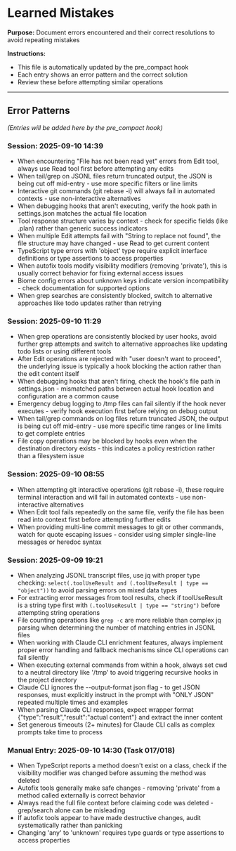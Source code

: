 # Learned Mistakes

**Purpose:** Document errors encountered and their correct resolutions to avoid repeating mistakes

**Instructions:**
- This file is automatically updated by the pre_compact hook
- Each entry shows an error pattern and the correct solution
- Review these before attempting similar operations

---

## Error Patterns

*(Entries will be added here by the pre_compact hook)*
### Session: 2025-09-10 14:39
- When encountering "File has not been read yet" errors from Edit tool, always use Read tool first before attempting any edits
- When tail/grep on JSONL files return truncated output, the JSON is being cut off mid-entry - use more specific filters or line limits
- Interactive git commands (git rebase -i) will always fail in automated contexts - use non-interactive alternatives
- When debugging hooks that aren't executing, verify the hook path in settings.json matches the actual file location
- Tool response structure varies by context - check for specific fields (like .plan) rather than generic success indicators
- When multiple Edit attempts fail with "String to replace not found", the file structure may have changed - use Read to get current content
- TypeScript type errors with 'object' type require explicit interface definitions or type assertions to access properties
- When autofix tools modify visibility modifiers (removing 'private'), this is usually correct behavior for fixing external access issues
- Biome config errors about unknown keys indicate version incompatibility - check documentation for supported options
- When grep searches are consistently blocked, switch to alternative approaches like todo updates rather than retrying

### Session: 2025-09-10 11:29
- When grep operations are consistently blocked by user hooks, avoid further grep attempts and switch to alternative approaches like updating todo lists or using different tools
- After Edit operations are rejected with "user doesn't want to proceed", the underlying issue is typically a hook blocking the action rather than the edit content itself
- When debugging hooks that aren't firing, check the hook's file path in settings.json - mismatched paths between actual hook location and configuration are a common cause
- Emergency debug logging to /tmp files can fail silently if the hook never executes - verify hook execution first before relying on debug output
- When tail/grep commands on log files return truncated JSON, the output is being cut off mid-entry - use more specific time ranges or line limits to get complete entries
- File copy operations may be blocked by hooks even when the destination directory exists - this indicates a policy restriction rather than a filesystem issue

### Session: 2025-09-10 08:55
- When attempting git interactive operations (git rebase -i), these require terminal interaction and will fail in automated contexts - use non-interactive alternatives
- When Edit tool fails repeatedly on the same file, verify the file has been read into context first before attempting further edits
- When providing multi-line commit messages to git or other commands, watch for quote escaping issues - consider using simpler single-line messages or heredoc syntax

### Session: 2025-09-09 19:21
- When analyzing JSONL transcript files, use jq with proper type checking: `select(.toolUseResult and (.toolUseResult | type == "object"))` to avoid parsing errors on mixed data types
- For extracting error messages from tool results, check if toolUseResult is a string type first with `(.toolUseResult | type == "string")` before attempting string operations
- File counting operations like `grep -c` are more reliable than complex jq parsing when determining the number of matching entries in JSONL files
- When working with Claude CLI enrichment features, always implement proper error handling and fallback mechanisms since CLI operations can fail silently
- When executing external commands from within a hook, always set cwd to a neutral directory like '/tmp' to avoid triggering recursive hooks in the project directory
- Claude CLI ignores the --output-format json flag - to get JSON responses, must explicitly instruct in the prompt with "ONLY JSON" repeated multiple times and examples
- When parsing Claude CLI responses, expect wrapper format {"type":"result","result":"actual content"} and extract the inner content
- Set generous timeouts (2+ minutes) for Claude CLI calls as complex prompts take time to process

### Manual Entry: 2025-09-10 14:30 (Task 017/018)
- When TypeScript reports a method doesn't exist on a class, check if the visibility modifier was changed before assuming the method was deleted
- Autofix tools generally make safe changes - removing 'private' from a method called externally is correct behavior
- Always read the full file context before claiming code was deleted - grep/search alone can be misleading
- If autofix tools appear to have made destructive changes, audit systematically rather than panicking
- Changing 'any' to 'unknown' requires type guards or type assertions to access properties

